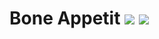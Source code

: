 # Bone Appetit [![](http://cf.way2muchnoise.eu/bone-appetit.svg)](https://minecraft.curseforge.com/projects/bone-appetit) [![](http://cf.way2muchnoise.eu/versions/bone-appetit.svg)](https://minecraft.curseforge.com/projects/bone-appetit)